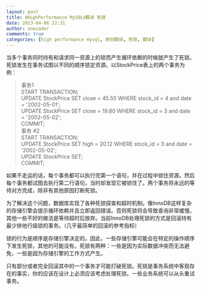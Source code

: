 ```yaml
---
layout: post
title: 《HighPerformance MySQL》概译 死锁
date: 2013-04-06 22:31
author: onecoder
comments: true
categories: [high performance mysql, 原创翻译, 死锁, 翻译]
---
```

<p>
	当多个事务同时持有和请求同一资源上的锁而产生循环依赖的时候就产生了死锁。死锁发生在事务试图以不同的顺序锁定资源。以StockPrice表上的两个事务为例：</p>
<blockquote>
	<p>
		事务1<br />
		START TRANSACTION;<br />
		UPDATE StockPrice SET close = 45.50 WHERE stock_id = 4 and date = &#39;2002-05-01&#39;;<br />
		UPDATE StockPrice SET close = 19.80 WHERE stock_id = 3 and date = &#39;2002-05-02&#39;;<br />
		COMMIT;<br />
		事务 #2<br />
		START TRANSACTION;<br />
		UPDATE StockPrice SET high = 20.12 WHERE stock_id = 3 and date = &#39;2002-05-02&#39;;<br />
		UPDATE StockPrice SET;<br />
		COMMIT;</p>
</blockquote>
<p>
	如果不走运的话，每个事务都可以执行完第一个语句，并在过程中锁住资源。然后每个事务都试图去执行第二行语句，当时却发现它被锁住了。两个事务将永远的等待对方完成，除非有其他原因打断死锁。</p>
<p>
	为了解决这个问题，数据库实现了各种死锁探查和超时机制。像InnoDB这样复杂的存储引擎会提示循环依赖并且立即返回错误。否则死锁将会导致查询非常缓慢。其他一些不好的做法是等待超时后放弃。当前InnoDB处理死锁的方式是回滚持有最少排他行级锁的事务。（几乎最简单的回滚的参考指标）</p>
<p>
	锁的行为是顺序是存储引擎决定的。因此，一些存储引擎可能会在特定的操作顺序下发生死锁，其他的可能没有。死锁有两种：一些是因为实际数据冲突而无法避免，一些是因为存储引擎的工作方式产生。</p>
<p>
	只有部分或者完全回滚其中的一个事务才可能打破死锁。死锁是事务系统中客观存在的事实，你的应该在设计上必须应该考虑处理死锁。一些业务系统可以从头重试事务。</p>

